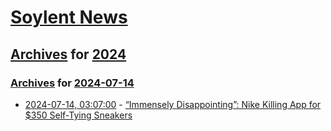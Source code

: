 # [Soylent News](../../../README.md)

## [Archives](../../index.md) for [2024](../index.md)

### [Archives](../../index.md) for [2024-07-14](index.md)

* [2024-07-14, 03:07:00](https://soylentnews.org/article.pl?sid=24/07/13/0328252&from=rss) - [“Immensely Disappointing”: Nike Killing App for $350 Self-Tying Sneakers](https://soylentnews.org/article.pl?sid=24/07/13/0328252&from=rss)
